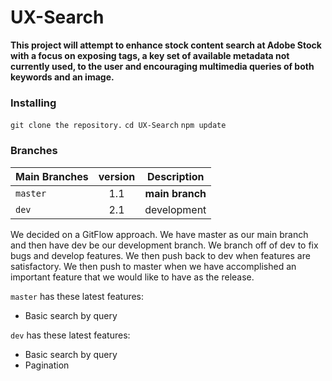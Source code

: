 # UX-Search
**This project will attempt to enhance stock content search at Adobe Stock with a focus on exposing tags, a key set of available metadata not currently used, to the user and encouraging multimedia queries of both keywords and an image.**
### Installing
`git clone the repository.`
`cd UX-Search`
`npm update`
### Branches
| Main Branches | version | Description   |
| ------------- |:-------:|:-------------:|
| `master`      |   1.1   |**main branch**|
| `dev`         |   2.1   |  development  |

We decided on a GitFlow approach. We have master as our main branch and then have dev be our development branch. We branch off of dev to fix bugs and develop features. We then push back to dev when features are satisfactory. We then push to master when we have accomplished an important feature that we would like to have as the release.

`master` has these latest features:
<ul>
    <li> Basic search by query</li>
</ul>

`dev` has these latest features:
<ul>
    <li> Basic search by query </li>
    <li> Pagination </li>
</ul>
